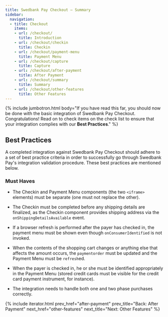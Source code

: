 ```yaml
---
title: Swedbank Pay Checkout – Summary
sidebar:
  navigation:
  - title: Checkout
    items:
    - url: /checkout/
      title: Introduction
    - url: /checkout/checkin
      title: Checkin
    - url: /checkout/payment-menu
      title: Payment Menu
    - url: /checkout/capture
      title: Capture 
    - url: /checkout/after-payment
      title: After Payment
    - url: /checkout/summary
      title: Summary
    - url: /checkout/other-features
      title: Other Features
---
```


{% include jumbotron.html body="If you have read this far, you should now be
done with the basic integration of Swedbank Pay Checkout. Congratulations!
Read on to check items on the check list to ensure that your integration
complies with our **Best Practices**." %}

## Best Practices

A completed integration against Swedbank Pay Checkout should adhere to a set of
best practice criteria in order to successfully go through Swedbank Pay's
integration validation procedure. These best practices are mentioned below.

### Must Haves

* The Checkin and Payment Menu components (the two `<iframe>` elements) must be
  separate (one must not replace the other).
* The Checkin must be completed before any shipping details are finalized, as
  the Checkin component provides shipping address via the
  `onShippingDetailsAvailable` event.
* If a browser refresh is performed after the payer has checked in, the payment
  menu must be shown even though `onConsumerIdentified` is not invoked.

* When the contents of the shopping cart changes or anything else that affects
  the amount occurs, the `paymentorder` must be updated and the Payment Menu
  must be `refresh`ed.
* When the payer is checked in, he or she must be identified appropriately in
  the Payment Menu (stored credit cards must be visible for the credit card
  payment instrument, for instance).
* The integration needs to handle both one and two phase purchases correctly.


{% include iterator.html prev_href="after-payment"
                         prev_title="Back: After Payment"
                         next_href="other-features"
                         next_title="Next: Other Features" %}

[problems]: /checkout/other-features#problems
[callback]: /checkout/other-features#callback
[vipps-payments]: /payments/vipps/index.md
